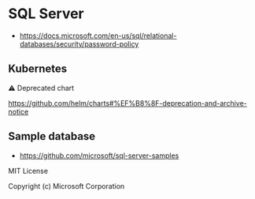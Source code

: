 # SQL Server

- https://docs.microsoft.com/en-us/sql/relational-databases/security/password-policy

## Kubernetes

⚠️ Deprecated chart

https://github.com/helm/charts#%EF%B8%8F-deprecation-and-archive-notice

## Sample database

- https://github.com/microsoft/sql-server-samples

MIT License

Copyright (c) Microsoft Corporation
